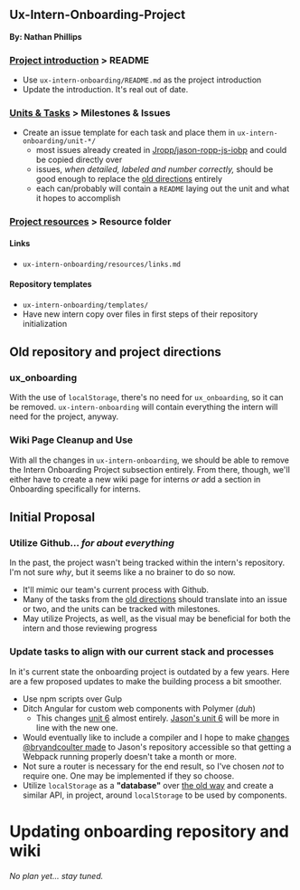 ## Ux-Intern-Onboarding-Project
**By: Nathan Phillips**


### [Project introduction](https://docs.banno.com/ux/intern-onboarding-project/README/) > README
- Use `ux-intern-onboarding/README.md` as the project introduction
- Update the introduction. It's real out of date.

### [Units & Tasks](https://docs.banno.com/ux/intern-onboarding-project/1-project-setup-1/) > Milestones & Issues
- Create an issue template for each task and place them in `ux-intern-onboarding/unit-*/`
  - most issues already created in [Jropp/jason-ropp-js-iobp](https://github.com/Jropp/jason-ropp-js-iobp/issues?utf8=%E2%9C%93&q=is%3Aissue) and could be copied directly over
  - issues, _when detailed, labeled and number correctly,_ should be good enough to replace the [old directions](https://docs.banno.com/ux/intern-onboarding-project/README/) entirely
  - each can/probably will contain a `README` laying out the unit and what it hopes to accomplish

### [Project resources](https://docs.banno.com/ux/intern-onboarding-project/Resources/) > Resource folder
#### Links
  - `ux-intern-onboarding/resources/links.md`

#### Repository templates
  - `ux-intern-onboarding/templates/`
  - Have new intern copy over files in first steps of their repository initialization

## Old repository and project directions
### ux_onboarding
With the use of `localStorage`, there's no need for `ux_onboarding`, so it can be removed. `ux-intern-onboarding` will contain everything the intern will need for the project, anyway.

### Wiki Page Cleanup and Use
With all the changes in `ux-intern-onboarding`, we should be able to remove the Intern Onboarding Project subsection entirely. From there, though, we'll either have to create a new wiki page for interns *or* add a section in Onboarding specifically for interns.

## Initial Proposal

### Utilize Github... _for about everything_
In the past, the project wasn't being tracked within the intern's repository. I'm not sure _why_, but it seems like a no brainer to do so now.
- It'll mimic our team's current process with Github.
- Many of the tasks from the [old directions](https://docs.banno.com/ux/intern-onboarding-project/README/) should translate into an issue or two, and the units can be tracked with milestones.
- May utilize Projects, as well, as the visual may be beneficial for both the intern and those reviewing progress

### Update tasks to align with our current stack and processes
In it's current state the onboarding project is outdated by a few years. Here are a few proposed updates to make the building process a bit smoother.

- Use npm scripts over Gulp
- Ditch Angular for custom web components with Polymer (_duh_)
  - This changes [unit 6](https://docs.banno.com/ux/intern-onboarding-project/6-angular/) almost entirely. [Jason's unit 6](https://github.com/Jropp/jason-ropp-js-iobp/milestone/4) will be more in line with the new one.
- Would eventually like to include a compiler and I hope to make [changes @bryandcoulter made](https://github.com/Jropp/jason-ropp-js-iobp/pull/45/commits/63442343df6d4b4584bf21c815e6cf3eb369f845) to Jason's repository accessible so that getting a Webpack running properly doesn't take a month or more.
- Not sure a router is necessary for the end result, so I've chosen _not_ to require one. One may be implemented if they so choose.
- Utilize `localStorage` as a **"**database**"** over [the old way](https://github.com/Banno/ux_onboarding) and create a similar API, in project, around `localStorage` to be used by components.

# Updating onboarding repository and wiki
_No plan yet... stay tuned._
